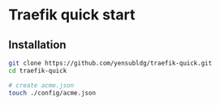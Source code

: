 # Traefik quick start

## Installation

```bash
git clone https://github.com/yensubldg/traefik-quick.git
cd traefik-quick

# create acme.json
touch ./config/acme.json
```
